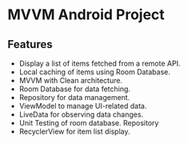 # MVVM Android Project


## Features

- Display a list of items fetched from a remote API.
- Local caching of items using Room Database.
- MVVM with Clean architecture.
- Room Database for data fetching.
- Repository for data management.
- ViewModel to manage UI-related data.
- LiveData for observing data changes.
- Unit Testing of room database. Repository
- RecyclerView for item list display.
